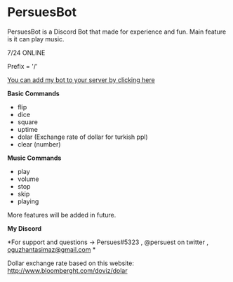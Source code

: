 # PersuesBot
PersuesBot is a Discord Bot that made for experience and fun.
Main feature is it can play music.

7/24 ONLINE

Prefix = '/'

[You can add my bot to your server by clicking here](https://discordapp.com/api/oauth2/authorize?client_id=440163732383989761&permissions=0&scope=bot)




**Basic Commands**
- flip     
- dice          
- square        
- uptime
- dolar (Exchange rate of dollar for turkish ppl) 
- clear (number)

**Music Commands**
- play
- volume
- stop
- skip
- playing

More features will be added in future.

**My Discord**

*For support and questions -> Persues#5323 , @persuest on twitter , oguzhantasimaz@gmail.com  *
 
Dollar exchange rate based on this website: http://www.bloomberght.com/doviz/dolar
